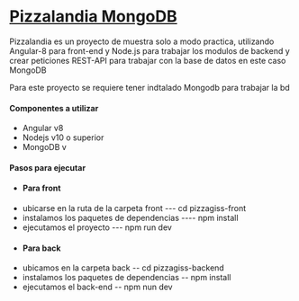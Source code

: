 <h1><a href="https://pizzagiss-frond.herokuapp.com/">Pizzalandia MongoDB</a></h1>

<p>Pizzalandia es un proyecto de muestra solo a modo practica, utilizando Angular-8 para front-end 
y Node.js para trabajar los modulos de backend y crear peticiones REST-API para trabajar con la base de datos en este caso MongoDB</p>

<p>Para este proyecto se requiere tener indtalado Mongodb para trabajar la bd</p>

<h4>Componentes a utilizar</h4>
<ul>
    <li>Angular v8</li>
    <li>Nodejs v10 o superior</li>
    <li>MongoDB v</li>
</ul>

<h4>Pasos para ejecutar</h4>
<ul>
    <li><h4>Para front</h4></li>
    <li>ubicarse en la ruta de la carpeta front --- cd pizzagiss-front</li>
    <li> instalamos los paquetes de dependencias  ---- npm install </li>
    <li> ejecutamos el proyecto --- npm run dev</li>
    <li><h4>Para back</h4></li>
    <li> ubicamos en la carpeta back -- cd pizzagiss-backend</li>
    <li> instalamos los paquetes de dependencias -- npm install </li>
    <li> ejecutamos el back-end -- npm nun dev </li>
</ul>